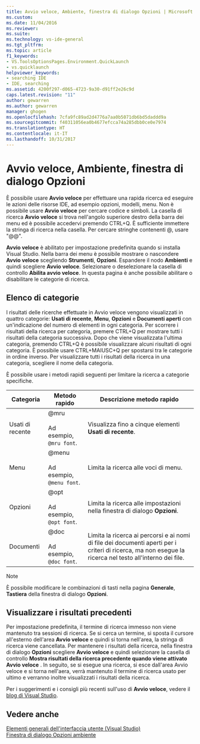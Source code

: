 ```yaml
---
title: Avvio veloce, Ambiente, finestra di dialogo Opzioni | Microsoft Docs
ms.custom: 
ms.date: 11/04/2016
ms.reviewer: 
ms.suite: 
ms.technology: vs-ide-general
ms.tgt_pltfrm: 
ms.topic: article
f1_keywords:
- VS.ToolsOptionsPages.Environment.QuickLaunch
- vs.quicklaunch
helpviewer_keywords:
- searching IDE
- IDE, searching
ms.assetid: 4200f297-d065-4723-9a30-d91ff2e26c9d
caps.latest.revision: "11"
author: gewarren
ms.author: gewarren
manager: ghogen
ms.openlocfilehash: 7cfa9fc89ad2d4776a7aa0b5071db6bd5daddd9a
ms.sourcegitcommit: f40311056ea0b4677efcca74a285dbb0ce0e7974
ms.translationtype: HT
ms.contentlocale: it-IT
ms.lasthandoff: 10/31/2017
---
```

# <a name="quick-launch-environment-options-dialog-box"></a>Avvio veloce, Ambiente, finestra di dialogo Opzioni
È possibile usare **Avvio veloce** per effettuare una rapida ricerca ed eseguire le azioni delle risorse IDE, ad esempio opzioni, modelli, menu. Non è possibile usare **Avvio veloce** per cercare codice e simboli. La casella di ricerca **Avvio veloce** si trova nell'angolo superiore destro della barra dei menu ed è possibile accedervi premendo CTRL+Q. È sufficiente immettere la stringa di ricerca nella casella. Per cercare stringhe contenenti @, usare "@@".  
  
 **Avvio veloce** è abilitato per impostazione predefinita quando si installa Visual Studio. Nella barra dei menu è possibile mostrare o nascondere **Avvio veloce** scegliendo **Strumenti**, **Opzioni**. Espandere il nodo **Ambienti** e quindi scegliere **Avvio veloce**. Selezionare o deselezionare la casella di controllo **Abilita avvio veloce**. In questa pagina è anche possibile abilitare o disabilitare le categorie di ricerca.  
  
## <a name="category-list"></a>Elenco di categorie  
 I risultati delle ricerche effettuate in Avvio veloce vengono visualizzati in quattro categorie: **Usati di recente**, **Menu**, **Opzioni** e **Documenti aperti** con un'indicazione del numero di elementi in ogni categoria. Per scorrere i risultati della ricerca per categoria, premere CTRL+Q per mostrare tutti i risultati della categoria successiva. Dopo che viene visualizzata l'ultima categoria, premendo CTRL+Q è possibile visualizzare alcuni risultati di ogni categoria. È possibile usare CTRL+MAIUSC+Q per spostarsi tra le categorie in ordine inverso. Per visualizzare tutti i risultati della ricerca in una categoria, scegliere il nome della categoria.  
  
 È possibile usare i metodi rapidi seguenti per limitare la ricerca a categorie specifiche.  
  
|Categoria|Metodo rapido|Descrizione metodo rapido|  
|--------------|--------------|--------------------------|  
|Usati di recente|@mru<br /><br /> Ad esempio, `@mru font`.|Visualizza fino a cinque elementi **Usati di recente**.|  
|Menu|@menu<br /><br /> Ad esempio, `@menu font`.|Limita la ricerca alle voci di menu.|  
|Opzioni|@opt<br /><br /> Ad esempio, `@opt font`.|Limita la ricerca alle impostazioni nella finestra di dialogo **Opzioni**.|  
|Documenti|@doc<br /><br /> Ad esempio, `@doc font`.|Limita la ricerca ai percorsi e ai nomi di file dei documenti aperti per i criteri di ricerca, ma non esegue la ricerca nel testo all'interno dei file.|  
  
> [!NOTE]
>  È possibile modificare le combinazioni di tasti nella pagina **Generale**, **Tastiera** della finestra di dialogo **Opzioni**.  
  
## <a name="show-previous-results"></a>Visualizzare i risultati precedenti  
 Per impostazione predefinita, il termine di ricerca immesso non viene mantenuto tra sessioni di ricerca. Se si cerca un termine, si sposta il cursore all'esterno dell'area **Avvio veloce** e quindi si torna nell'area, la stringa di ricerca viene cancellata. Per mantenere i risultati della ricerca, nella finestra di dialogo **Opzioni** scegliere **Avvio veloce** e quindi selezionare la casella di controllo **Mostra risultati della ricerca precedente quando viene attivato Avvio veloce** . In seguito, se si esegue una ricerca, si esce dall'area Avvio veloce e si torna nell'aera, verrà mantenuto il termine di ricerca usato per ultimo e verranno inoltre visualizzati i risultati della ricerca.  
  
 Per i suggerimenti e i consigli più recenti sull'uso di **Avvio veloce**, vedere il [blog di Visual Studio](http://go.microsoft.com/fwlink/?LinkId=236054).  
  
## <a name="see-also"></a>Vedere anche  
 [Elementi generali dell'interfaccia utente (Visual Studio)](../../ide/reference/general-user-interface-elements-visual-studio.md)   
 [Finestra di dialogo Opzioni ambiente](../../ide/reference/environment-options-dialog-box.md)